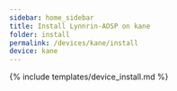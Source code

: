 ```yaml
---
sidebar: home_sidebar
title: Install Lynnrin-AOSP on kane
folder: install
permalink: /devices/kane/install
device: kane
---
```

{% include templates/device_install.md %}
